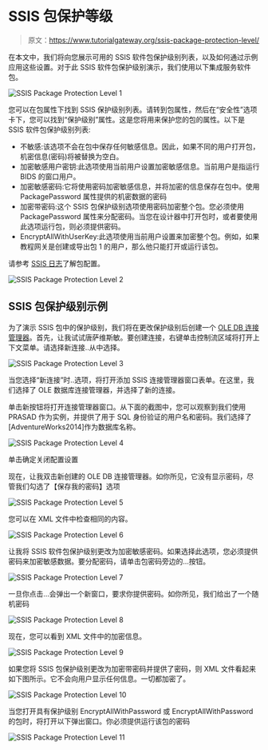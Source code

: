 # SSIS 包保护等级

> 原文：<https://www.tutorialgateway.org/ssis-package-protection-level/>

在本文中，我们将向您展示可用的 SSIS 软件包保护级别列表，以及如何通过示例应用这些设置。对于此 SSIS 软件包保护级别演示，我们使用以下集成服务软件包。

![SSIS Package Protection Level 1](img/5ae042428c5f0fd11e28027df7cf4e5a.png)

您可以在包属性下找到 SSIS 保护级别列表。请转到包属性，然后在“安全性”选项卡下，您可以找到“保护级别”属性。这是您将用来保护您的包的属性。以下是 SSIS 软件包保护级别列表:

*   不敏感:该选项不会在包中保存任何敏感信息。因此，如果不同的用户打开包，机密信息(密码)将被替换为空白。
*   加密敏感用户密钥:此选项使用当前用户设置加密敏感信息。当前用户是指运行 BIDS 的窗口用户。
*   加密敏感密码:它将使用密码加密敏感信息，并将加密的信息保存在包中。使用 PackagePassword 属性提供的机密数据的密码
*   加密带密码:这个 SSIS 包保护级别选项使用密码加密整个包。您必须使用 PackagePassword 属性来分配密码。当您在设计器中打开包时，或者要使用此选项运行包，则必须提供密码。
*   EncryptAllWithUserKey:此选项使用当前用户设置来加密整个包。例如，如果教程网关是创建或导出包 1 的用户，那么他只能打开或运行该包。

请参考 [SSIS 日志](https://www.tutorialgateway.org/ssis-logging/)了解包配置。

![SSIS Package Protection Level 2](img/bf15f3bc3a3107ea7e9dfb4c4bab66f8.png)

## SSIS 包保护级别示例

为了演示 SSIS 包中的保护级别，我们将在更改保护级别后创建一个 [OLE DB 连接管理器](https://www.tutorialgateway.org/ole-db-connection-manager-in-ssis/)。首先，让我试试唐萨维斯敏。要创建连接，右键单击控制流区域将打开上下文菜单。请选择新连接..从中选择。

![SSIS Package Protection Level 3](img/6c7443bd6f2b057d4177134f79755d86.png)

当您选择“新连接”时..选项，将打开添加 SSIS 连接管理器窗口表单。在这里，我们选择了 OLE 数据库连接管理器，并选择了新的连接。

单击新按钮将打开连接管理器窗口。从下面的截图中，您可以观察到我们使用 PRASAD 作为实例，并提供了用于 SQL 身份验证的用户名和密码。我们选择了[AdventureWorks2014]作为数据库名称。

![SSIS Package Protection Level 4](img/56516512c1a3dc01c390c3524d693a10.png)

单击确定关闭配置设置

现在，让我双击新创建的 OLE DB 连接管理器。如你所见，它没有显示密码，尽管我们勾选了【保存我的密码】选项

![SSIS Package Protection Level 5](img/2303e78fb2e6dc3b17527c7f48e647e7.png)

您可以在 XML 文件中检查相同的内容。

![SSIS Package Protection Level 6](img/c835aab0dda0d82badac839ee491f1ad.png)

让我将 SSIS 软件包保护级别更改为加密敏感密码。如果选择此选项，您必须提供密码来加密敏感数据。要分配密码，请单击包密码旁边的…按钮。

![SSIS Package Protection Level 7](img/993195e77f400ccfdc4275a5400781b8.png)

一旦你点击…会弹出一个新窗口，要求你提供密码。如你所见，我们给出了一个随机密码

![SSIS Package Protection Level 8](img/c60c544c64eb8d9fb3287664191c29a6.png)

现在，您可以看到 XML 文件中的加密信息。

![SSIS Package Protection Level 9](img/e8498da69de8b86c17fce1268a5123c5.png)

如果您将 SSIS 包保护级别更改为加密带密码并提供了密码，则 XML 文件看起来如下图所示。它不会向用户显示任何信息。一切都加密了。

![SSIS Package Protection Level 10](img/3608b8d3c38c5c8e35049ee0aeb310f8.png)

当您打开具有保护级别 EncryptAllWithPassword 或 EncryptAllWithPassword 的包时，将打开以下弹出窗口。你必须提供运行该包的密码

![SSIS Package Protection Level 11](img/9b8978b9aae863ed88d266488776a04f.png)